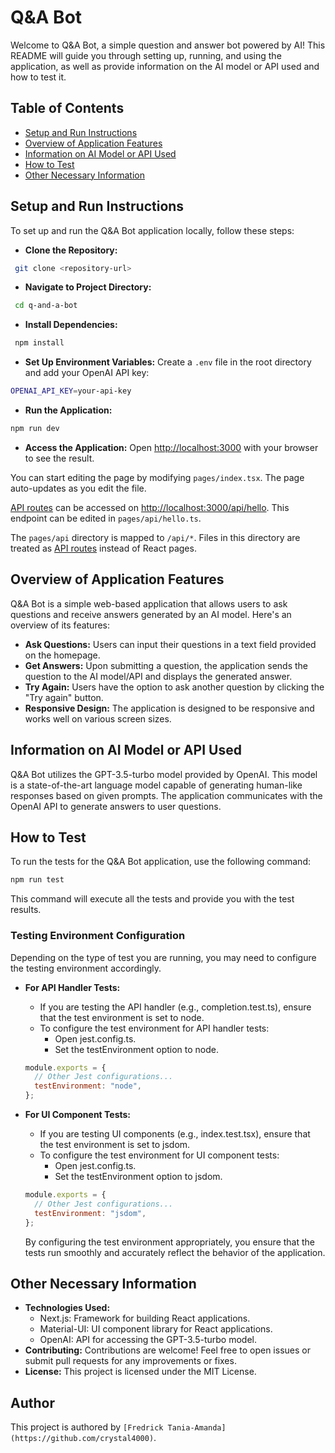# Q&A Bot

Welcome to Q&A Bot, a simple question and answer bot powered by AI! This README will guide you through setting up, running, and using the application, as well as provide information on the AI model or API used and how to test it.

## Table of Contents

- [Setup and Run Instructions](#setup-and-run-instructions)
- [Overview of Application Features](#overview-of-application-features)
- [Information on AI Model or API Used](#information-on-ai-model-or-api-used)
- [How to Test](#how-to-test)
- [Other Necessary Information](#other-necessary-information)

## Setup and Run Instructions

To set up and run the Q&A Bot application locally, follow these steps:

- **Clone the Repository:**

```bash
 git clone <repository-url>
```

- **Navigate to Project Directory:**

```bash
 cd q-and-a-bot
```

- **Install Dependencies:**

```bash
 npm install
```

- **Set Up Environment Variables:**
  Create a `.env` file in the root directory and add your OpenAI API key:

```bash
OPENAI_API_KEY=your-api-key
```

- **Run the Application:**

```bash
npm run dev
```

- **Access the Application:**
  Open [http://localhost:3000](http://localhost:3000) with your browser to see the result.

You can start editing the page by modifying `pages/index.tsx`. The page auto-updates as you edit the file.

[API routes](https://nextjs.org/docs/api-routes/introduction) can be accessed on [http://localhost:3000/api/hello](http://localhost:3000/api/hello). This endpoint can be edited in `pages/api/hello.ts`.

The `pages/api` directory is mapped to `/api/*`. Files in this directory are treated as [API routes](https://nextjs.org/docs/api-routes/introduction) instead of React pages.

## Overview of Application Features

Q&A Bot is a simple web-based application that allows users to ask questions and receive answers generated by an AI model. Here's an overview of its features:

- **Ask Questions:** Users can input their questions in a text field provided on the homepage.
- **Get Answers:** Upon submitting a question, the application sends the question to the AI model/API and displays the generated answer.
- **Try Again:** Users have the option to ask another question by clicking the "Try again" button.
- **Responsive Design:** The application is designed to be responsive and works well on various screen sizes.

## Information on AI Model or API Used

Q&A Bot utilizes the GPT-3.5-turbo model provided by OpenAI. This model is a state-of-the-art language model capable of generating human-like responses based on given prompts. The application communicates with the OpenAI API to generate answers to user questions.

## How to Test

To run the tests for the Q&A Bot application, use the following command:

```bash
npm run test
```

This command will execute all the tests and provide you with the test results.

### Testing Environment Configuration

Depending on the type of test you are running, you may need to configure the testing environment accordingly.

- **For API Handler Tests:**

  - If you are testing the API handler (e.g., completion.test.ts), ensure that the test environment is set to node.
  - To configure the test environment for API handler tests:
    - Open jest.config.ts.
    - Set the testEnvironment option to node.

  ```javascript
  module.exports = {
    // Other Jest configurations...
    testEnvironment: "node",
  };
  ```

- **For UI Component Tests:**

  - If you are testing UI components (e.g., index.test.tsx), ensure that the test environment is set to jsdom.
  - To configure the test environment for UI component tests:
    - Open jest.config.ts.
    - Set the testEnvironment option to jsdom.

  ```javascript
  module.exports = {
    // Other Jest configurations...
    testEnvironment: "jsdom",
  };
  ```

  By configuring the test environment appropriately, you ensure that the tests run smoothly and accurately reflect the behavior of the application.

## Other Necessary Information

- **Technologies Used:**
  - Next.js: Framework for building React applications.
  - Material-UI: UI component library for React applications.
  - OpenAI: API for accessing the GPT-3.5-turbo model.
- **Contributing:**
  Contributions are welcome! Feel free to open issues or submit pull requests for any improvements or fixes.
- **License:**
  This project is licensed under the MIT License.

## **Author**

This project is authored by `[Fredrick Tania-Amanda](https://github.com/crystal4000)`.

